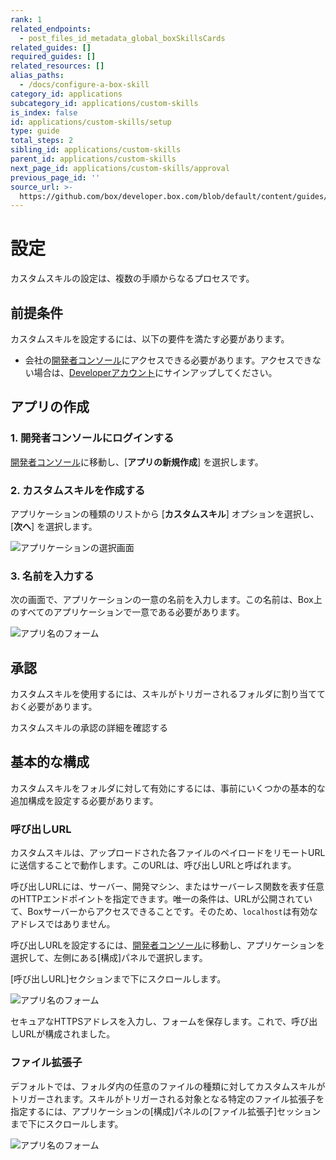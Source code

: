 ```yaml
---
rank: 1
related_endpoints:
  - post_files_id_metadata_global_boxSkillsCards
related_guides: []
required_guides: []
related_resources: []
alias_paths:
  - /docs/configure-a-box-skill
category_id: applications
subcategory_id: applications/custom-skills
is_index: false
id: applications/custom-skills/setup
type: guide
total_steps: 2
sibling_id: applications/custom-skills
parent_id: applications/custom-skills
next_page_id: applications/custom-skills/approval
previous_page_id: ''
source_url: >-
  https://github.com/box/developer.box.com/blob/default/content/guides/applications/custom-skills/setup.md
---
```

# 設定

カスタムスキルの設定は、複数の手順からなるプロセスです。

## 前提条件

カスタムスキルを設定するには、以下の要件を満たす必要があります。

* 会社の[開発者コンソール][devconsole]にアクセスできる必要があります。アクセスできない場合は、[Developerアカウント][devaccount]にサインアップしてください。

## アプリの作成

### 1. 開発者コンソールにログインする

[開発者コンソール][devconsole]に移動し、\[**アプリの新規作成**] を選択します。

### 2. カスタムスキルを作成する

アプリケーションの種類のリストから \[**カスタムスキル**] オプションを選択し、\[**次へ**] を選択します。

<ImageFrame border>

![アプリケーションの選択画面](../images/app-types-skill.png)

</ImageFrame>

### 3. 名前を入力する

次の画面で、アプリケーションの一意の名前を入力します。この名前は、Box上のすべてのアプリケーションで一意である必要があります。

<ImageFrame border width="600" center>

![アプリ名のフォーム](../images/app-name.png)

</ImageFrame>

## 承認

カスタムスキルを使用するには、スキルがトリガーされるフォルダに割り当てておく必要があります。

<CTA to="g://applications/custom-skills/approval">

カスタムスキルの承認の詳細を確認する

</CTA>

## 基本的な構成

カスタムスキルをフォルダに対して有効にするには、事前にいくつかの基本的な追加構成を設定する必要があります。

### 呼び出しURL

カスタムスキルは、アップロードされた各ファイルのペイロードをリモートURLに送信することで動作します。このURLは、呼び出しURLと呼ばれます。

呼び出しURLには、サーバー、開発マシン、またはサーバーレス関数を表す任意のHTTPエンドポイントを指定できます。唯一の条件は、URLが公開されていて、Boxサーバーからアクセスできることです。そのため、`localhost`は有効なアドレスではありません。

呼び出しURLを設定するには、[開発者コンソール][devconsole]に移動し、アプリケーションを選択して、左側にある\[構成]パネルで選択します。

\[呼び出しURL]セクションまで下にスクロールします。

<ImageFrame border width="600" center>

![アプリ名のフォーム](../images/app-invocation-url.png)

</ImageFrame>

セキュアなHTTPSアドレスを入力し、フォームを保存します。これで、呼び出しURLが構成されました。

### ファイル拡張子

デフォルトでは、フォルダ内の任意のファイルの種類に対してカスタムスキルがトリガーされます。スキルがトリガーされる対象となる特定のファイル拡張子を指定するには、アプリケーションの\[構成]パネルの\[ファイル拡張子]セッションまで下にスクロールします。

<ImageFrame border width="600" center>

![アプリ名のフォーム](../images/app-file-extensions.png)

</ImageFrame>

[devconsole]: https://app.box.com/developers/console

[devaccount]: https://account.box.com/signup/n/developer
